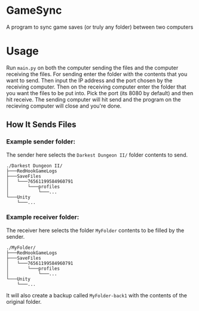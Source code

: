 # GameSync
A program to sync game saves (or truly any folder) between two computers

# Usage
Run `main.py` on both the computer sending the files and the computer receiving the files. For sending enter the folder with the contents that you want to send.  Then input the IP address and the port chosen by the receiving computer.  Then on the receiving computer enter the folder that you want the files to be put into.  Pick the port (its 8080 by default) and then hit receive.  The sending computer will hit send and the program on the recieving computer will close and you're done.  

## How It Sends Files
### Example sender folder:
The sender here selects the `Darkest Dungeon II/` folder contents to send.

```
./Darkest Dungeon II/
├───RedHookGameLogs
├───SaveFiles
│   └───76561199584960791
│       └───profiles
│           └───...
└───Unity
    └───...
 ```

### Example receiver folder:
The receiver here selects the folder `MyFolder` contents to be filled by the sender.

```
./MyFolder/
├───RedHookGameLogs
├───SaveFiles
│   └───76561199584960791
│       └───profiles
│           └───...
└───Unity
    └───...
 ```

It will also create a backup called `MyFolder-back1` with the contents of the original folder.
